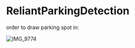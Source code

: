 # ReliantParkingDetection
order to draw parking spot in:


![IMG_9774](https://user-images.githubusercontent.com/79244584/181602685-8a021106-5cca-46ac-846c-57d53f859ffe.jpg)

